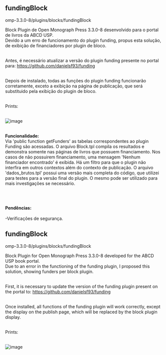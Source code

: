 ## fundingBlock

omp-3.3.0-8/plugins/blocks/fundingBlock<br>

Block Plugin de Open Monograph Press 3.3.0-8 desenvolvido para o portal de livros da ABCD USP.<br>
Devido a um erro de funcionamento do plugin funding, propus esta solução, de exibição de financiadores por plugin de bloco.<br><br>

Antes, é necessário atualizar a versão do plugin funding presente no portal para: https://github.com/danielsf93/funding <br><br>

Depois de instalado, todas as funções do plugin funding funcionarão corretamente, exceto a exibição na página de publicação, que será substituido pela exibição do plugin de bloco.<br>

<br>Prints:<br><br>

![image](https://github.com/danielsf93/fundingBlock/assets/114300053/14ed1fd8-7700-48ef-8610-f1ee9c23de1c) <br><br>

<b>Funcionalidade:</b><br>
Via 'public function getFunders' as tabelas correspondentes ao plugin Funding são acessadas. O arquivo Block.tpl compila os resultados e demonstra somente nas páginas de livros que possuem financiamento. Nos casos de não possuirem financiamento, uma mensagem 'Nenhum financiador encontrado' é exibida. Há um filtro para que o plugin não interfira em outros contextos além do contexto de publicação. O arquivo 'dados_brutos.tpl' possui uma versão mais completa do código, que utilizei para testes para a versão final do plugin. O mesmo pode ser utilizado para mais investigações se necessário.

<br><br>

  
<b>Pendências:</b><br><br>
-Verificações de segurança.<br>


## fundingBlock

omp-3.3.0-8/plugins/blocks/fundingBlock<br>

Block Plugin for Open Monograph Press 3.3.0-8 developed for the ABCD USP book portal.<br>
Due to an error in the functioning of the funding plugin, I proposed this solution, showing funders per block plugin.<br><br>

First, it is necessary to update the version of the funding plugin present on the portal to: https://github.com/danielsf93/funding <br><br>

Once installed, all functions of the funding plugin will work correctly, except the display on the publish page, which will be replaced by the block plugin display.<br>

<br>Prints:<br><br>

![image](https://github.com/danielsf93/fundingBlock/assets/114300053/14ed1fd8-7700-48ef-8610-f1ee9c23de1c) <br>



